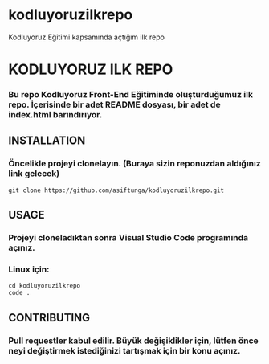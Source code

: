 # kodluyoruzilkrepo
Kodluyoruz Eğitimi kapsamında açtığım ilk repo


# KODLUYORUZ ILK REPO
### Bu repo Kodluyoruz Front-End Eğitiminde oluşturduğumuz ilk repo. İçerisinde bir adet README dosyası, bir adet de index.html barındırıyor.

## INSTALLATION
### Öncelikle projeyi clonelayın. (Buraya sizin reponuzdan aldığınız link gelecek)
```
git clone https://github.com/asiftunga/kodluyoruzilkrepo.git
```

## USAGE
### Projeyi cloneladıktan sonra Visual Studio Code programında açınız.
### Linux için:
```
cd kodluyoruzilkrepo
code .
```

## CONTRIBUTING
### Pull requestler kabul edilir. Büyük değişiklikler için, lütfen önce neyi değiştirmek istediğinizi tartışmak için bir konu açınız.